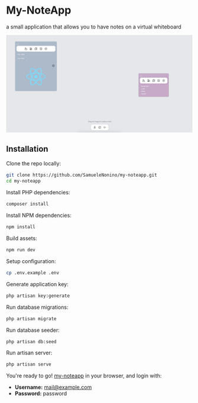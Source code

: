 # My-NoteApp

a small application that allows you to have notes on a virtual whiteboard


![](my-screen.png)


## Installation

Clone the repo locally:

```sh
git clone https://github.com/SamueleNonino/my-noteapp.git
cd my-noteapp
```

Install PHP dependencies:

```sh
composer install
```

Install NPM dependencies:

```sh
npm install
```

Build assets:

```sh
npm run dev
```

Setup configuration:

```sh
cp .env.example .env
```

Generate application key:

```sh
php artisan key:generate
```

Run database migrations:

```sh
php artisan migrate
```

Run database seeder:

```sh
php artisan db:seed
```

Run artisan server:

```sh
php artisan serve
```

You're ready to go! [my-noteapp](http://127.0.0.1:8000/) in your browser, and login with:
- **Username:** mail@example.com
- **Password:** password